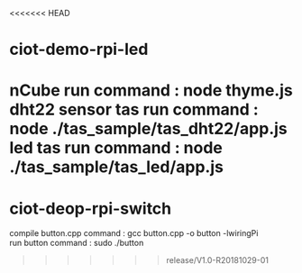 <<<<<<< HEAD
# ciot-demo-rpi-led


nCube run command : node thyme.js </br>
dht22 sensor tas run command : node ./tas_sample/tas_dht22/app.js </br>
led tas run command : node ./tas_sample/tas_led/app.js 
=======
# ciot-deop-rpi-switch

compile button.cpp command : gcc button.cpp -o button -lwiringPi </br>
run button command : sudo ./button
>>>>>>> release/V1.0-R20181029-01
